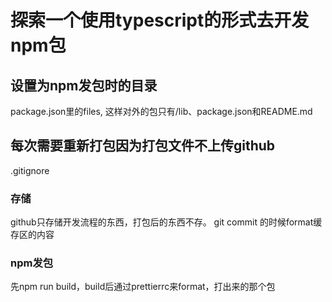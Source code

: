 
# 探索一个使用typescript的形式去开发npm包

## 设置为npm发包时的目录
package.json里的files, 这样对外的包只有/lib、package.json和README.md

## 每次需要重新打包因为打包文件不上传github
.gitignore

### 存储
github只存储开发流程的东西，打包后的东西不存。 git commit 的时候format缓存区的内容

### npm发包
先npm run build，build后通过prettierrc来format，打出来的那个包




